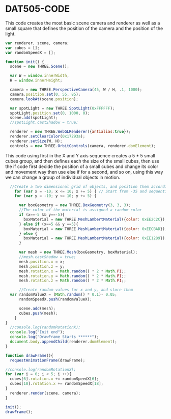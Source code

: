 # DAT505-CODE
This code creates the most basic scene camera and renderer as well as a small square that defines the position of the camera and the position of the light.
```javascript
var renderer, scene, camera;
var cubes = [];
var randomSpeedX = [];

function init() {
  scene = new THREE.Scene();

  var W = window.innerWidth,
  H = window.innerHeight;

  camera = new THREE.PerspectiveCamera(45, W / H, .1, 1000);
  camera.position.set(0, 55, 85);
  camera.lookAt(scene.position);

  var spotLight = new THREE.SpotLight(0xFFFFFF);
  spotLight.position.set(0, 1000, 0);
  scene.add(spotLight);
  //spotLight.castShadow = true;

  renderer = new THREE.WebGLRenderer({antialias:true});
  renderer.setClearColor(0x17293a);
  renderer.setSize(W, H);
  controls = new THREE.OrbitControls(camera, renderer.domElement);
```
This code using first in the X and Y axis sequence creates a 5 * 5 small cubes group, and then defines each the size of the small cubes, then use the if code first decide the position of a small cubes and change its color and movement way then use else if for a second, and so on, using this way we can change a group of individual objects in motion.
```javascript
  //Create a two dimensional grid of objects, and position them accordingly
    for (var x = -10; x <= 10; x += 5) { // Start from -35 and sequentially add one every 5 pixels
    for (var y = -10; y <= 10; y += 5) {

      var boxGeometry = new THREE.BoxGeometry(3, 3, 3);
      //The color of the material is assigned a random color
      if (x==-5 && y==-5){
        boxMaterial = new THREE.MeshLambertMaterial({color: 0xEE2C2C});
      } else if (x==5 && y ==5){
        boxMaterial = new THREE.MeshLambertMaterial({color: 0xEECBAD});
      } else {
        boxMaterial = new THREE.MeshLambertMaterial({color: 0xEE1289});
      }

      var mesh = new THREE.Mesh(boxGeometry, boxMaterial);
      //mesh.castShadow = true;
      mesh.position.x = x;
      mesh.position.z = y;
      mesh.rotation.x = Math.random() * 2 * Math.PI;;
      mesh.rotation.y = Math.random() * 2 * Math.PI;;
      mesh.rotation.z = Math.random() * 2 * Math.PI;;

      //Create random values for x and y, and store them
  var randomValueX = (Math.random() * 0.1)- 0.05;
      randomSpeedX.push(randomValueX);

      scene.add(mesh);
      cubes.push(mesh);
    }
}
  //console.log(randomRotationX);
  console.log("Init end");
  console.log("DrawFrame Starts ******");
  document.body.appendChild(renderer.domElement);
}

function drawFrame(){
  requestAnimationFrame(drawFrame);

//console.log(randomRotationX);
for (var i = 0; i < 5; i ++){
  cubes[6].rotation.x += randomSpeedX[6];
  cubes[18].rotation.x += randomSpeedX[18];
}
  renderer.render(scene, camera);
}

init();
drawFrame();
```

